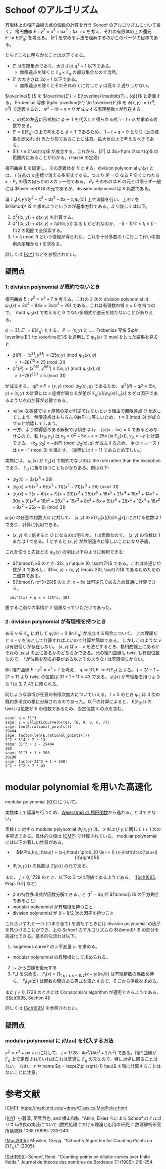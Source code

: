 # Schoof のアルゴリズム
有限体上の楕円曲線の点の個数の計算を行う Schoof のアルゴリズムについて書く。
楕円曲線 $E: y^{2} = x^{3}+ax^{2} + bx + c$ を考え、それの有限体の上の還元 $E' := E(\mathbb{F} _ {q})$ を考える。 $|E'|$ を求める手法を理解するのがこのページの目標である。

たちどころに明らかなことは以下である。
- $E'$ は有限集合であり、大きさは $q^2 + 1$ 以下である。
  - 無限遠点を除くと $\mathbb{F} _ {q} \times \mathbb{F} _ {q}$ の部分集合なので当然。
- $E'$ の大きさは $2q + 1$ 以下である。
  - 無限遠点を除くとそれぞれの x に対して y は高々 2 通りしかない。

$\overline{E'}$ を $\overline{E'} := E(\overline{\mathbb{F} _ {q}})$ と定義する。
Frobenius 写像 $\phi: \overline{E'} \to \overline{E'}$ を $\phi(x,y) := (x^q, y^q)$ で定義すると、 $\phi^2 -t \phi + q = 0$ が成立する有理整数 $t$ が存在する。
- この式の左辺に形式的に $\phi \leftarrow 1$ を代入して得られる式 $1-t+q$ が求める位数である。
- $E' = E(\mathbb{F} _ {q})$ の上で考えると $\phi = 1$ であるため、 $1-t+q=0$ となり (上の結果を認めれば) 当たり前であることに注意。拡大体の上で考えるべきである。
- $|t| \le 2 \sqrt{q}$ が成立する。これから、$|E'|$ は $q+1\pm 2\sqrt{q}$ の範囲内にあることがわかる。(Hasse の定理)

楕円曲線 $E$ を固定し、その定義体を $K$ とする。division polynomial $\psi_l(x)$ とは、 $l$ 分点の x 座標で消える多項式である。つまり $lP = O$ なる $P$ 全てにわたる $x-P_x$ の積の何らかのスカラー倍である。 $P_x$ そのものは $K$ の元とは限らず一般には $\overline{K}$ の元であるが、division polynomial は $K$ 係数である。

環 $\mathbb{F} _ {q}[x, y]/(y^2 - x^3 - ax^2 - bx - c, \psi_l(x))$ 上で演算を行い、上の $t$ を ${\bmod}\ l$ で求めようというのが基本方針である。より詳しくは以下。
1. $\phi^2((x, y)) + q(x, y)$ を計算する。
2. $\phi^2((x, y)) + q(x, y) = t_l\phi((x, y))$ なる $t_l$ がどれなのか、 $-(l-1)/2 \le t_l \le (l-1)/2$ の範囲で全探索する。
3. $t \equiv t_l \pmod{l}$ という情報が得られた。これを十分多数の $l$ に対して行い中国剰余定理から $t$ を求める。

詳しくは [[KIY]] などを参照されたい。

## 疑問点
### 1: division polynomial が既約でないとき
楕円曲線 $E: y^{2} = x^{3}+7$ を考える。これの 3 次の division polynomial は $\psi_{3}(x) = 3x^{4} + 84x = 3x(x^3+28)$ である。これは有理数の根 $x=0$ を持つので、 ${} \bmod \psi_{3}(x)$ で考えると 0 でない多項式が逆元を持たないことがありえる。

$q := 31, E' := E(\mathbb{F} _ {q})$ とする。
$P := (x,y)$ とし、Frobenius 写像 $\phi: \overline{E'} \to \overline{E'}$ を適用して $\psi_{3}(x)$ で mod をとった結果を見ると
- $\phi(P) = (x^{31}, y^{31}) \equiv (25x, y) \pmod{\psi_{3}(x), q}$
  - $(-28)^{10} \equiv 25 \pmod{31}$
- $\phi^2(P) = (x^{961}, y^{961}) \equiv (5x, y) \pmod{\psi_{3}(x), q}$
  - $(-28)^{320} \equiv 5 \pmod{31}$

が成立する。 $qP \equiv P = (x, y) \pmod{\psi_{3}(x), q}$ であるため、 $\phi^2(P) + qP \equiv (5x,y) + (x,y)$ の計算には x 座標が異なるが差が $\mathbb{F} _ {q}[x]/\psi_{3}(x)\mathbb{F} _ {q}[x]$ のゼロ因子であるような点の加算が必要である。
- naïve な実装では x 座標の差が可逆ではないという理由で無限遠点 $O$ を返してしまう。無限遠点はもちろん $0\phi(P)$ に等しいため、 $t \equiv 0 \pmod{3}$ が成立すると誤認してしまう。
- 一方、より納得感のある解釈では傾きは $(y-y) / (x-5x) = 0$ であるとみなせるので、和 $(x_3, y_3)$ は $x_3 = 0^2 - 5x-x = 25x$ (in $\mathbb{F} _ {q}[x]$), $y_3 = -y$ と計算できる。 $(x_3, y_3) \equiv -\phi(P) \pmod{\psi_{3}(x), q}$ が成立するため、 $\phi$ のトレース $t$ は $t \equiv -1 \pmod{3}$ を満たす。 (実際には $t=11$ であるため正しい。)

実際には、 $\psi_l(x)$ が $\mathbb{F} _ {q}[x]$ で既約でないのは the rule rather than the exception であり、 $\mathbb{F} _ {q}$ に根を持つこともかなりある。例は以下:
- $\psi_3(x) = 3x(x^3 + 28)$
- $\psi_5(x) \equiv 5(x^3 + 9)(x^3 + 11)(x^3 + 21)(x^3 + 26) \pmod{31}$
- $\psi_7(x) \equiv 7(x + 4)(x + 7)(x + 20)(x^3 + 25)(x^6 + 16x^5 + 21x^4 + 18x^3 + 14x^2 + 30x + 9)(x^6 + 18x^5 + 29x^4 + 18x^3 + 8x^2 + 6x + 9)(x^6 + 28x^5 + 12x^4 + 18x^3 + 9x^2 + 26x + 9) \pmod{31}$

$\psi_l(x)$ の任意の約数 $f(x)$ に対して、 $(x, y)$ の $E(\mathbb{F} _ {q}[x]/f(x)\mathbb{F} _ {q}[x])$ における位数は $l$ であり、計算に代用できる。
- $(x, y)$ を $l$ 倍すると $O$ になるのは明らか。 $l$ は素数なので、 $(x, y)$ の位数は 1 または $l$ である。1 とすると $(x, y)$ が無限遠点に等しいことになり矛盾。

これを使うと先ほどの $\psi_3(x)$ の例は以下のように解釈できる:
- ${\bmod}\ x$ のとき: $(x, y) \equiv (0, \sqrt{7})$ である。これは普通に位数が 3 であるし、$(5x, y) + (x, y) \equiv 2(0, \sqrt{7})$ であるためただの二倍算である。
- ${\bmod}\ (x^3+28)$ のとき: $x-5x$ は可逆元であるため普通に計算できる。
```
  phi^2(x) + q x = [25*x, 30]
```

要するに別々の事情が 2 個重なっていただけであった。

### 2: division polynomial が有理根を持つとき
ある $v \in \mathbb{F} _ {q}$ に対して $\psi_l(v) = 0$ (in $\mathbb{F} _ {q}$) が成立する場合について。
上の理屈だと $x - v$ を法として計算すればよいので計算が簡単である。
しかしこのような $v$ は有限個しか存在しない。 $(x, y)$ は $x-v$ を法とするとき、楕円曲線上にあるかそれの [twist](https://safecurves.cr.yp.to/twist.html) の上にあるかのどちらかである。元の楕円曲線も twist も有限位数なので、 $l$ が位数を割る必要がある以上そのような $l$ は有限個しかない。

例:
楕円曲線 $E: y^{2} = x^{3}+7$ を考え、 $q := 31, E' := E(\mathbb{F} _ {q})$ とする。 $t = 31 + 1 - 21 = 11$ より twist の位数は $31 + 1 + 11 = 43$ である。 $\psi_l(x)$ が有理根を持つような $l$ は 3, 7, 43 に限られる。

同じような事情が任意の有限次拡大についていえる。 $l=5$ のとき $\psi_5$ は 3 次の既約多項式の積に分解されるのであった。以下の計算によると、 $E(\mathbb{F} _ {31^3})$ の twist は位数が 5 の倍数であるため、当然位数 5 の点を含む。

```console
sage: q = 31^3
sage: E = EllipticCurve(GF(q), [0, 0, 0, 0, 7])
sage: len(E.rational_points())
29484
sage: factor(len(E.rational_points()))
2^2 * 3^4 * 7 * 13
sage: 31^3 + 1 - 29484
308
sage: 31^3 + 1 + 308
30100
sage: factor(31^3 + 1 + 308)
2^2 * 5^2 * 7 * 43
```

# modular polynomial を用いた高速化
modular polynomial [[KIY]] について。

実数体上で議論を行うため、[Weierstraß の 楕円関数](https://ja.wikipedia.org/w/index.php?title=%E3%83%B4%E3%82%A1%E3%82%A4%E3%82%A8%E3%83%AB%E3%82%B7%E3%83%A5%E3%83%88%E3%83%A9%E3%82%B9%E3%81%AE%E6%A5%95%E5%86%86%E5%87%BD%E6%95%B0&oldid=95955129)から逃れることはできない。

素数 $l$ に対する modular polynomial $\Phi_l(x, y)$ は、 $x$ および $y$ に関して $l+1$ 次の多項式である。具体的な値は [[CMP]] で計算されている。
modular polynomial には以下の著しい性質がある。
- $$\Phi_l(x, j(\tau)) = (x-j(l\tau)) \prod_{0 \le i < l} (x-j\left(\frac{\tau+i}{l}\right))$$
-  $\Phi_l(x, j(\tau))$ の係数は $\mathbb{Z}[j(\tau)]$ の元である。

また、 $j \neq 0, 1728$ のとき、以下の 3 つは同値であるようである。 ([[Sch1995], Prop. 6.2] など)
- $\phi$ の特性多項式が因数分解できること ($t^2-4q$ が ${\bmod}\ l$ の平方剰余であること)
- modular polynomial が有理根を持つこと
- division polynomial が $(l-1)/2$ 次の因子を持つこと

これらいずれか一つ (つまり全て) を満たすときには division polynomial の因子を見つけることができ、上の Schoof のアルゴリズムの ${\bmod}\ l$ の部分を高速化できる。基本的な流れは以下。

1. isogenous curve? の j-不変量 j~ を求める。
  - modular polynomial の有理根として求められる。
2. j~ から曲線を復元する
3. F_l を求める。 $F_l(x) = \prod_{1 \le i \le (l-1)/2} (x-\wp(i\tau_1/l))$ は有理整数の係数を持ち、 $F_l(\wp(z))$ は関数の間のある等式を満たすので、そこから係数を求める。

また $j = 0, 1728$ のときには Cornacchia's algorithm が適用できるようである。([[Sch1995], Section 4])

詳しくは [[Sch1995]] を参照されたい。

## 疑問点
### modular polynomial に j(\tau) を代入する方法
$y^2 = x^3 + bx + c$ に対して、 $j = 1728 \cdot 4b^3/(4b^3+27c^2)$ である。楕円曲線が $\mathbb{F} _ {q}$ 上で定義されていればこれは普通に $\mathbb{F} _ {q}$ の元なので、特に対処に困ることはない。
なお、 $\tau$ や nome $q = \exp(2\pi \sqrt{-1} \tau)$ を陽に計算することはないことに注意。


# 参考文献
[[CMP]]: https://math.mit.edu/~drew/ClassicalModPolys.html

[[KIY]]: 小暮淳, 伊豆哲也, and 横山和弘. "Atkin, Elkies らによる Schoof のアルゴリズム改良の実装について (数式処理における理論と応用の研究)." 数理解析研究所講究録 1038 (1998): 230-243.

[[Mus2005]]: Musiker, Gregg. "Schoof's Algorithm for Counting Points on $E(\mathbb{F} _ {q})$." (2005).

[[Sch1995]]: Schoof, René. "Counting points on elliptic curves over finite fields." Journal de théorie des nombres de Bordeaux 7.1 (1995): 219-254.

[CMP]: https://math.mit.edu/~drew/ClassicalModPolys.html

[KIY]: https://repository.kulib.kyoto-u.ac.jp/dspace/bitstream/2433/61961/1/1038-33.pdf

[Mus2005]: https://www-users.cse.umn.edu/~musiker/schoof.pdf

[Sch1995]: http://www.numdam.org/item/JTNB_1995__7_1_219_0/
